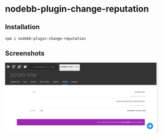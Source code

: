# nodebb-plugin-change-reputation

## Installation

```
npm i nodebb-plugin-change-reputation
```

## Screenshots

![acp.png](screenshots/acp.png)